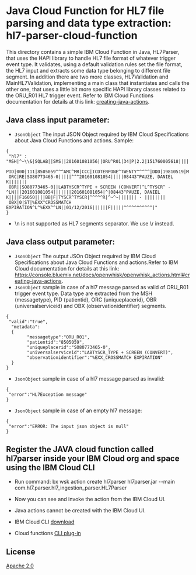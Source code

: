 # Java Cloud Function for HL7 file parsing and data type extraction: hl7-parser-cloud-function

This directory contains a simple IBM Cloud Function in Java, HL7Parser, that uses the HAPI library to handle HL7 file format of whatever trigger event type. It validates, using a default validation rules set the file format, the HL7 input and extracts some data type belonging to different file segment. In addition there are two more classes, HL7Validation and MainHL7Validation, implementing a main class that instantiates and calls the other one, that uses a little bit more specific HAPI library classes related to the ORU_R01 HL7 trigger event. 
Refer to IBM Cloud Functions documentation for details at this link: [creating-java-actions](https://console.bluemix.net/docs/openwhisk/openwhisk_actions.html#creating-java-actions).

## Java class input parameter:
 * `JsonObject` The input JSON Object required by IBM Cloud Specifications about Java Cloud Functions and actions. 
    Sample:
 
 ```
 {
  "hl7" : "MSH|^~\\&|SQLAB||SMS||201601081056||ORU^R01|34|P|2.2|151760005618||||||^^^^^
  PID|000|111|8505059^^^AMC^MR|CCC|ICDTENPONE^TWENTY^^^^^|DDD|19810519|M|EEE|FFF|GGG|HHH|||MMM|NNN|OOO|500084652^^^^^
  ORC|RE|SO80773465-0|||||^^^201601081054|||||08443^PAUZE, DANIEL K|||||||
  OBR||SO80773465-0||LABTYSCR^TYPE + SCREEN (CONVERT)^L^TYSCR^ - ^LN|||201601081054|||||||201601081054|^|08443^PAUZE, DANIEL K||||F16050||||BB|F|TYSCR^TYSCR|^^^^^R|^~^~||||||| - ||||||||  
  OBX|0|ST|%EXX^CROSSMATCH EXPIRATION^L^%EXX^^LN||01/12/2016||||||F|||||^^^^^^^^^^^|"
 }
 ```
 * \n is not supported as HL7 segments separator. We use \r instead. 

## Java class output parameter:
* `JsonObject` The output JSOn Object required by IBM Cloud Specifications about Java Cloud Functions and actions.Refer to IBM Cloud documentation for details at this link: https://console.bluemix.net/docs/openwhisk/openwhisk_actions.html#creating-java-actions.
* `JsonObject` sample in case of a hl7 message parsed as valid of ORU_R01 trigger event type. Data type are extracted from the MSH (messagetype), PID (patientid), ORC (uniqueplacerid), OBR (universalserviceid) and OBX (observationidentifier) segments.

```
{
 "valid":"true",
  "metadata":
  {
  		"messagetype":"ORU_R01",
  		"patientid":"8505059",
  		"uniqueplacerid":"SO80773465-0",
  		"universalserviceid":"LABTYSCR_TYPE + SCREEN (CONVERT)",
  		"observationidentifier":"%EXX_CROSSMATCH EXPIRATION"
  }
}
```
* `JsonObject` sample in case of a hl7 message parsed as invalid:

```
{
 "error":"HL7Exception message"
}
```
* `JsonObject` sample in case of an empty hl7 message:

```
{
 "error":"ERROR: The input json object is null"
}
```

## Register the JAVA cloud function called hl7parser inside your IBM Cloud org and space using the IBM Cloud CLI

* Run command:
  bx wsk action create hl7parser hl7parser.jar --main com.hl7.parser.hl7_ingestion_parser.HL7Parser
* Now you can see and invoke the action from the IBM Cloud UI.
* Java actions cannot be created with the IBM Cloud UI.

 * IBM Cloud CLI [download](https://console.bluemix.net/docs/cli/reference/bluemix_cli/download_cli.html#download_install)
 * Cloud functions [CLI plug-in](https://console.bluemix.net/docs/openwhisk/bluemix_cli.html#cloudfunctions_cli)
 

## License

[Apache 2.0](LICENSE)

